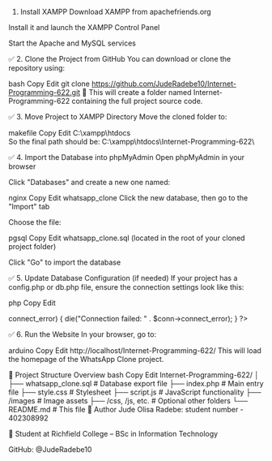  1. Install XAMPP
Download XAMPP from apachefriends.org

Install it and launch the XAMPP Control Panel

Start the Apache and MySQL services

✅ 2. Clone the Project from GitHub
You can download or clone the repository using:

bash
Copy
Edit
git clone https://github.com/JudeRadebe10/Internet-Programming-622.git
📁 This will create a folder named Internet-Programming-622 containing the full project source code.

✅ 3. Move Project to XAMPP Directory
Move the cloned folder to:

makefile
Copy
Edit
C:\xampp\htdocs\
So the final path should be:
C:\xampp\htdocs\Internet-Programming-622\

✅ 4. Import the Database into phpMyAdmin
Open phpMyAdmin in your browser

Click "Databases" and create a new one named:

nginx
Copy
Edit
whatsapp_clone
Click the new database, then go to the "Import" tab

Choose the file:

pgsql
Copy
Edit
whatsapp_clone.sql
(located in the root of your cloned project folder)

Click "Go" to import the database

✅ 5. Update Database Configuration (if needed)
If your project has a config.php or db.php file, ensure the connection settings look like this:

php
Copy
Edit
<?php
$servername = "localhost";
$username = "root";
$password = "";
$database = "whatsapp_clone";

$conn = new mysqli($servername, $username, $password, $database);

// Check connection
if ($conn->connect_error) {
    die("Connection failed: " . $conn->connect_error);
}
?>
✅ 6. Run the Website
In your browser, go to:

arduino
Copy
Edit
http://localhost/Internet-Programming-622/
This will load the homepage of the WhatsApp Clone project.

📁 Project Structure Overview
bash
Copy
Edit
Internet-Programming-622/
│
├── whatsapp_clone.sql           # Database export file
├── index.php                    # Main entry file
├── style.css                    # Stylesheet
├── script.js                    # JavaScript functionality
├── /images                      # Image assets
├── /css, /js, etc.              # Optional other folders
└── README.md                    # This file
👤 Author
Jude Olisa Radebe: student number - 402308992

📧 Student at Richfield College – BSc in Information Technology

GitHub: @JudeRadebe10
